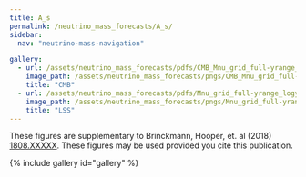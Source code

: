 ```yaml
---
title: A_s
permalink: /neutrino_mass_forecasts/A_s/
sidebar:
  nav: "neutrino-mass-navigation"

gallery:
  - url: /assets/neutrino_mass_forecasts/pdfs/CMB_Mnu_grid_full-yrange_logy_A_s.pdf
    image_path: /assets/neutrino_mass_forecasts/pngs/CMB_Mnu_grid_full-yrange_logy_A_s.png
    title: "CMB"
  - url: /assets/neutrino_mass_forecasts/pdfs/Mnu_grid_full-yrange_logy_A_s.pdf
    image_path: /assets/neutrino_mass_forecasts/pngs/Mnu_grid_full-yrange_logy_A_s.png
    title: "LSS"
---
```

These figures are supplementary to Brinckmann, Hooper, et. al (2018) [1808.XXXXX](https://arxiv.org/abs/1808.XXXXX). These figures may be used provided you cite this publication.

{% include gallery id="gallery" %}
